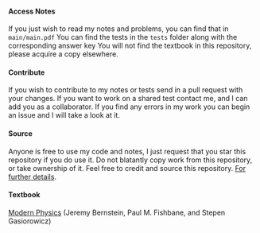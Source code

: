 #### Access Notes
If you just wish to read my notes and problems, you can find that in `main/main.pdf`
You can find the tests in the `tests` folder along with the corresponding answer key
You will not find the textbook in this repository, please acquire a copy elsewhere. 
#### Contribute
If you wish to contribute to my notes or tests send in a pull request with your changes.
If you want to work on a shared test contact me, and I can add you as a collaborator. 
If you find any errors in my work you can begin an issue and I will take a look at it. 
#### Source
Anyone is free to use my code and notes, I just request that you star this repository if you do use it. 
Do not blatantly copy work from this repository, or take ownership of it. Feel free to credit and source this repository. [For further details](https://sites.google.com/site/mesutbcakir/home/shouldicheat). 
#### Textbook
[Modern Physics](https://www.amazon.com/Modern-Physics-Jeremy-Bernstein/dp/0139553118/ref=sr_1_1?ie=UTF8&qid=1537673324&sr=8-1&keywords=modern+physics+bernstein) (Jeremy Bernstein, Paul M. Fishbane, and Stepen Gasiorowicz)

